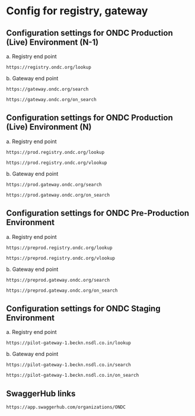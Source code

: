 # Config for registry, gateway

## Configuration settings for ONDC Production (Live) Environment (N-1)

a. Registry end point

`https://registry.ondc.org/lookup`

b. Gateway end point

`https://gateway.ondc.org/search`

`https://gateway.ondc.org/on_search`

## Configuration settings for ONDC Production (Live) Environment (N)

a. Registry end point

`https://prod.registry.ondc.org/lookup`

`https://prod.registry.ondc.org/vlookup`

b. Gateway end point

`https://prod.gateway.ondc.org/search`

`https://prod.gateway.ondc.org/on_search`

## Configuration settings for ONDC Pre-Production Environment

a. Registry end point

`https://preprod.registry.ondc.org/lookup`

`https://preprod.registry.ondc.org/vlookup`

b. Gateway end point

`https://preprod.gateway.ondc.org/search`

`https://preprod.gateway.ondc.org/on_search`

## Configuration settings for ONDC Staging Environment

a. Registry end point

`https://pilot-gateway-1.beckn.nsdl.co.in/lookup`

b. Gateway end point

`https://pilot-gateway-1.beckn.nsdl.co.in/search`

`https://pilot-gateway-1.beckn.nsdl.co.in/on_search`

## SwaggerHub links

`https://app.swaggerhub.com/organizations/ONDC`
